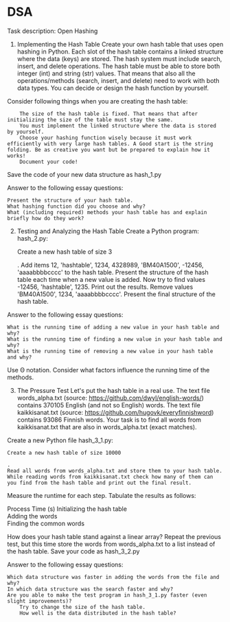 # DSA
Task description: Open Hashing
1. Implementing the Hash Table
Create your own hash table that uses open hashing in Python. Each slot of the hash table contains a linked structure where the data (keys) are stored. The hash system must include search, insert, and delete operations. The hash table must be able to store both integer (int) and string (str) values. That means that also all the operations/methods (search, insert, and delete) need to work with both data types. You can decide or design the hash function by yourself.

Consider following things when you are creating the hash table:

        The size of the hash table is fixed. That means that after initializing the size of the table must stay the same.
        You must implement the linked structure where the data is stored by yourself.
        Choose your hashing function wisely because it must work efficiently with very large hash tables. A Good start is the string folding. Be as creative you want but be prepared to explain how it works!
        Document your code!

Save the code of your new data structure as hash_1.py

Answer to the following essay questions:

    Present the structure of your hash table.
    What hashing function did you choose and why?
    What (including required) methods your hash table has and explain briefly how do they work?


2. Testing and Analyzing the Hash Table
Create a Python program: hash_2.py:

    Create a new hash table of size 3

    . Add items 12, 'hashtable', 1234, 4328989, 'BM40A1500', -12456, 'aaaabbbbcccc' to the hash table. Present the structure of the hash table each time when a new value is added.
    Now try to find values -12456, 'hashtable', 1235. Print out the results.
    Remove values 'BM40A1500', 1234, 'aaaabbbbcccc'. Present the final structure of the hash table.

Answer to the following essay questions:

    What is the running time of adding a new value in your hash table and why?
    What is the running time of finding a new value in your hash table and why?
    What is the running time of removing a new value in your hash table and why?

Use Θ
notation. Consider what factors influence the running time of the methods.


3. The Pressure Test
Let's put the hash table in a real use. The text file words_alpha.txt (source: https://github.com/dwyl/english-words/) contains 370105
English (and not so English) words. The text file kaikkisanat.txt (source: https://github.com/hugovk/everyfinnishword) contains 93086
Finnish words. Your task is to find all words from kaikkisanat.txt that are also in words_alpha.txt (exact matches).

Create a new Python file hash_3_1.py:

    Create a new hash table of size 10000

    .
    Read all words from words_alpha.txt and store them to your hash table.
    While reading words from kaikkisanat.txt check how many of them can you find from the hash table and print out the final result.

Measure the runtime for each step. Tabulate the results as follows:

Process 	Time (s)
Initializing the hash table 	
Adding the words 	
Finding the common words 	

How does your hash table stand against a linear array? Repeat the previous test, but this time store the words from words_alpha.txt to a list instead of the hash table. Save your code as hash_3_2.py

Answer to the following essay questions:

    Which data structure was faster in adding the words from the file and why?
    In which data structure was the search faster and why?
    Are you able to make the test program in hash_3_1.py faster (even slight improvements)?
        Try to change the size of the hash table.
        How well is the data distributed in the hash table?

